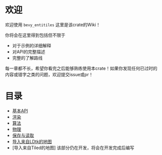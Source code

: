 # 欢迎

欢迎使用 `bevy_entitiles` 这里是该crate的Wiki！

你将会在这里得到包括但不限于
- 对于示例的详细解释
- 对API的完整描述
- 完整的了解路线

每一章都不长，希望你看完之后能够熟练使用本crate！如果你发现任何已过时的内容或错字之类的问题，欢迎提交issue或pr！

# 目录
- [基本API](./chapter01_basic.md)
- [渲染](./chapter02_rendering.md)
- [算法](./chapter03_algorithms.md)
- [物理](./chapter04_physics.md)
- [保存与读取](./chapter05_serializing.md)
- [导入来自LDtk的地图](./chapter06_ldtk_import.md)
- [导入来自Tiled的地图] 该部分仍在开发，将会在开发完成后编写
